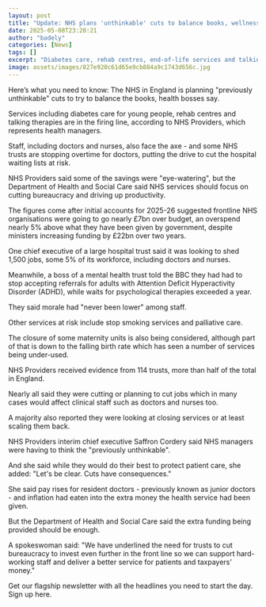 ```yaml
---
layout: post
title: "Update: NHS plans 'unthinkable' cuts to balance books, wellness managers say"
date: 2025-05-08T23:20:21
author: "badely"
categories: [News]
tags: []
excerpt: "Diabetes care, rehab centres, end-of-life services and talking therapies at risk in England."
image: assets/images/827e920c61d65e9cb884a9c1743d656c.jpg
---
```


Here’s what you need to know: The NHS in England is planning "previously unthinkable" cuts to try to balance the books, health bosses say.

Services including diabetes care for young people, rehab centres and talking therapies are in the firing line, according to NHS Providers, which represents health managers.

Staff, including doctors and nurses, also face the axe - and some NHS trusts are stopping overtime for doctors, putting the drive to cut the hospital waiting lists at risk.

NHS Providers said some of the savings were "eye-watering", but the Department of Health and Social Care said NHS services should focus on cutting bureaucracy and driving up productivity.

The figures come after initial accounts for 2025-26 suggested frontline NHS organisations were going to go nearly £7bn over budget, an overspend nearly 5% above what they have been given by government, despite ministers increasing funding by £22bn over two years.

One chief executive of a large hospital trust said it was looking to shed 1,500 jobs, some 5% of its workforce, including doctors and nurses.

Meanwhile, a boss of a mental health trust told the BBC they had had to stop accepting referrals for adults with Attention Deficit Hyperactivity Disorder (ADHD), while waits for psychological therapies exceeded a year.

They said morale had "never been lower" among staff.

Other services at risk include stop smoking services and palliative care.

The closure of some maternity units is also being considered, although part of that is down to the falling birth rate which has seen a number of services being under-used.

NHS Providers received evidence from 114 trusts, more than half of the total in England.

Nearly all said they were cutting or planning to cut jobs which in many cases would affect clinical staff such as doctors and nurses too.

A majority also reported they were looking at closing services or at least scaling them back.

NHS Providers interim chief executive Saffron Cordery said NHS managers were having to think the "previously unthinkable".

And she said while they would do their best to protect patient care, she added: "Let's be clear. Cuts have consequences."

She said pay rises for resident doctors - previously known as junior doctors - and inflation had eaten into the extra money the health service had been given.

But the Department of Health and Social Care said the extra funding being provided should be enough.

A spokeswoman said: "We have underlined the need for trusts to cut bureaucracy to invest even further in the front line so we can support hard-working staff and deliver a better service for patients and taxpayers' money."

Get our flagship newsletter with all the headlines you need to start the day. Sign up here.

